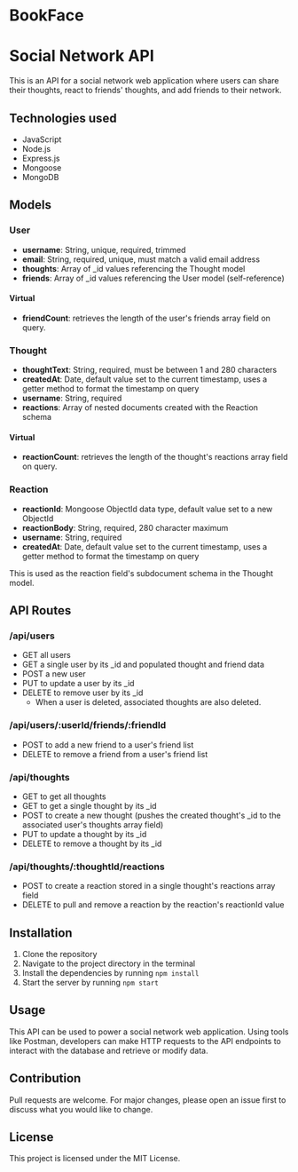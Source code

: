 # BookFace



# Social Network API

This is an API for a social network web application where users can share their thoughts, react to friends' thoughts, and add friends to their network.

## Technologies used

* JavaScript
* Node.js
* Express.js
* Mongoose
* MongoDB

## Models

### User

* **username**: String, unique, required, trimmed
* **email**: String, required, unique, must match a valid email address
* **thoughts**: Array of _id values referencing the Thought model
* **friends**: Array of _id values referencing the User model (self-reference)

#### Virtual

* **friendCount**: retrieves the length of the user's friends array field on query.

### Thought

* **thoughtText**: String, required, must be between 1 and 280 characters
* **createdAt**: Date, default value set to the current timestamp, uses a getter method to format the timestamp on query
* **username**: String, required
* **reactions**: Array of nested documents created with the Reaction schema

#### Virtual

* **reactionCount**: retrieves the length of the thought's reactions array field on query.

### Reaction

* **reactionId**: Mongoose ObjectId data type, default value set to a new ObjectId
* **reactionBody**: String, required, 280 character maximum
* **username**: String, required
* **createdAt**: Date, default value set to the current timestamp, uses a getter method to format the timestamp on query

This is used as the reaction field's subdocument schema in the Thought model.

## API Routes

### /api/users

* GET all users
* GET a single user by its _id and populated thought and friend data
* POST a new user
* PUT to update a user by its _id
* DELETE to remove user by its _id
  * When a user is deleted, associated thoughts are also deleted.

### /api/users/:userId/friends/:friendId

* POST to add a new friend to a user's friend list
* DELETE to remove a friend from a user's friend list

### /api/thoughts

* GET to get all thoughts
* GET to get a single thought by its _id
* POST to create a new thought (pushes the created thought's _id to the associated user's thoughts array field)
* PUT to update a thought by its _id
* DELETE to remove a thought by its _id

### /api/thoughts/:thoughtId/reactions

* POST to create a reaction stored in a single thought's reactions array field
* DELETE to pull and remove a reaction by the reaction's reactionId value

## Installation

1. Clone the repository
2. Navigate to the project directory in the terminal
3. Install the dependencies by running `npm install`
4. Start the server by running `npm start`

## Usage

This API can be used to power a social network web application. Using tools like Postman, developers can make HTTP requests to the API endpoints to interact with the database and retrieve or modify data.

## Contribution

Pull requests are welcome. For major changes, please open an issue first to discuss what you would like to change.

## License

This project is licensed under the MIT License.
